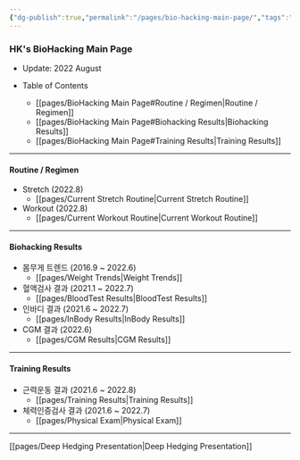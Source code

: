 ```yaml
---
{"dg-publish":true,"permalink":"/pages/bio-hacking-main-page/","tags":"gardenEntry"}
---
```



### HK's BioHacking Main Page

- Update: 2022 August


- Table of Contents
	- [[pages/BioHacking Main Page#Routine / Regimen|Routine / Regimen]]
	- [[pages/BioHacking Main Page#Biohacking Results|Biohacking Results]]
	- [[pages/BioHacking Main Page#Training Results|Training Results]]


<div style="page-break-after: always;"></div>

---

#### Routine / Regimen
- Stretch (2022.8)
	- [[pages/Current Stretch Routine|Current Stretch Routine]]
- Workout (2022.8)
	- [[pages/Current Workout Routine|Current Workout Routine]]



<div style="page-break-after: always;"></div>

---


#### Biohacking Results
- 몸무게 트렌드 (2016.9 ~ 2022.6)
	- [[pages/Weight Trends|Weight Trends]]
- 혈액검사 결과 (2021.1 ~ 2022.7)
	- [[pages/BloodTest Results|BloodTest Results]]
- 인바디 결과 (2021.6 ~ 2022.7)
	- [[pages/InBody Results|InBody Results]]
- CGM 결과 (2022.6)
	- [[pages/CGM Results|CGM Results]]


<div style="page-break-after: always;"></div>

---

#### Training Results
- 근력운동 결과 (2021.6 ~ 2022.8)
	- [[pages/Training Results|Training Results]]
- 체력인증검사 결과 (2021.6 ~ 2022.7)
	- [[pages/Physical Exam|Physical Exam]]


---

[[pages/Deep Hedging Presentation|Deep Hedging Presentation]]